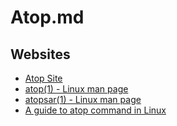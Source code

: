 # Atop.md

## Websites

* [Atop Site](https://www.atoptool.nl/)
* [atop(1) - Linux man page](https://linux.die.net/man/1/atop)
* [atopsar(1) - Linux man page](https://linux.die.net/man/1/atopsar)
* [A guide to atop command in Linux](https://www.digitalocean.com/community/tutorials/atop-command-in-linux)
